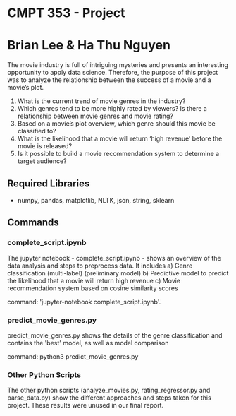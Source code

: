 # CMPT 353 - Project
# Brian Lee & Ha Thu Nguyen

The movie industry is full of intriguing mysteries and presents an interesting opportunity to apply data science. Therefore, the purpose of this project was to analyze the relationship between the success of a movie and a movie’s plot.

1.	What is the current trend of movie genres in the industry?
2.	Which genres tend to be more highly rated by viewers? Is there a relationship between movie genres and movie rating?
3. 	Based on a movie’s plot overview, which genre should this movie be classified to?
4.	What is the likelihood that a movie will return ‘high revenue’ before the movie is released?
5.	Is it possible to build a movie recommendation system to determine a target audience?

## Required Libraries
- numpy, pandas, matplotlib, NLTK, json, string, sklearn

## Commands
### complete_script.ipynb
The jupyter notebook - complete_script.ipynb - shows an overview of the data analysis and steps to preprocess data. It includes 
a) Genre classification (multi-label) (preliminary model)
b) Predictive model to predict the likelihood that a movie will return high revenue
c) Movie recommendation system based on cosine similarity scores

command: 'jupyter-notebook complete_script.ipynb'.

### predict_movie_genres.py

predict_movie_genres.py shows the details of the genre classification and contains the 'best' model, as well as model comparison

command: python3 predict_movie_genres.py 

### Other Python Scripts

The other python scripts (analyze_movies.py, rating_regressor.py and parse_data.py) show the different approaches and steps taken for this project. These results were unused in our final report.


